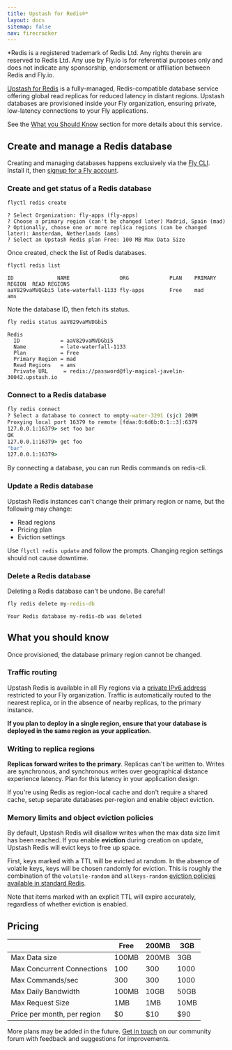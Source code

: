 ```yaml
---
title: Upstash for Redis®*
layout: docs
sitemap: false
nav: firecracker
---
```


<aside class="callout">
  &#42;Redis is a registered trademark of Redis Ltd. Any rights therein are reserved to Redis Ltd. Any use by Fly.io is for referential purposes only and does not indicate any sponsorship, endorsement or affiliation between Redis and Fly.io.
</aside>

[Upstash for Redis](https://docs.upstash.com/redis) is a fully-managed, Redis-compatible database service offering global read replicas for reduced latency in distant regions. Upstash databases are provisioned inside your Fly organization, ensuring private, low-latency connections to your Fly applications.

See the [What you Should Know](#what-you-should-know) section for more details about this service.
## Create and manage a Redis database

Creating and managing databases happens exclusively via the [Fly CLI](/docs/hands-on/install-flyctl/). Install it, then [signup for a Fly account](https://fly.io/docs/getting-started/log-in-to-fly/).

### Create and get status of a Redis database

```cmd
flyctl redis create
```
```output
? Select Organization: fly-apps (fly-apps)
? Choose a primary region (can't be changed later) Madrid, Spain (mad)
? Optionally, choose one or more replica regions (can be changed later): Amsterdam, Netherlands (ams)
? Select an Upstash Redis plan Free: 100 MB Max Data Size
```

Once created, check the list of Redis databases.

```cmd
flyctl redis list
```
```output
ID             	NAME               	ORG          	PLAN	PRIMARY REGION	READ REGIONS
aaV829vaMVQGbi5	late-waterfall-1133	fly-apps     	Free	mad           	ams
```

Note the database ID, then fetch its status.

```cmd
fly redis status aaV829vaMVDGbi5
```
```output
Redis
  ID             = aaV829vaMVDGbi5
  Name           = late-waterfall-1133
  Plan           = Free
  Primary Region = mad
  Read Regions   = ams
  Private URL     = redis://password@fly-magical-javelin-30042.upstash.io
```

### Connect to a Redis database
```cmd
fly redis connect
? Select a database to connect to empty-water-3291 (sjc) 200M
Proxying local port 16379 to remote [fdaa:0:6d6b:0:1::3]:6379
127.0.0.1:16379> set foo bar
OK
127.0.0.1:16379> get foo
"bar"
127.0.0.1:16379>
```

By connecting a database, you can run Redis commands on redis-cli.

### Update a Redis database

Upstash Redis instances can't change their primary region or name, but the following may change:

* Read regions
* Pricing plan
* Eviction settings

Use `flyctl redis update` and follow the prompts. Changing region settings should not cause downtime.

### Delete a Redis database

Deleting a Redis database can't be undone. Be careful!

```cmd
fly redis delete my-redis-db
```
```output
Your Redis database my-redis-db was deleted
```

## What you should know

Once provisioned, the database primary region cannot be changed.

### Traffic routing

Upstash Redis is available in all Fly regions via a [private IPv6 address](/docs/reference/private-networking/#flycast-private-load-balancing) restricted to your Fly organization. Traffic is automatically routed to the nearest replica, or in the absence of nearby replicas, to the primary instance.

**If you plan to deploy in a single region, ensure that your database is deployed in the same region as your application.**

### Writing to replica regions

**Replicas forward writes to the primary**. Replicas can't be written to. Writes are synchronous, and synchronous writes over geographical distance experience latency. Plan for this latency in your application design.

If you're using Redis as region-local cache and don't require a shared cache, setup separate databases per-region and enable object eviction.

### Memory limits and object eviction policies

By default, Upstash Redis will disallow writes when the max data size limit has been reached. If you enable **eviction** during creation on update, Upstash Redis will evict keys to free up space.

First, keys marked with a TTL will be evicted at random. In the absence of volatile keys, keys will be chosen randomly for eviction. This is roughly the combination of the `volatile-random` and `allkeys-random` [eviction policies available in standard Redis](https://redis.io/docs/manual/eviction/).

Note that items marked with an explicit TTL will expire accurately, regardless of whether eviction is enabled.

## Pricing

| | Free | 200MB | 3GB |
|------|------|-------|-------|
|Max Data size|100MB|200MB|3GB|
|Max Concurrent Connections|100|300|1000|
|Max Commands/sec|300|300|1000|
|Max Daily Bandwidth|100MB|10GB|50GB|
|Max Request Size|1MB|1MB|10MB|
|Price per month, per region|$0|$10|$90|

More plans may be added in the future. [Get in touch](https://community.fly.io) on our community forum with feedback and suggestions for improvements.
